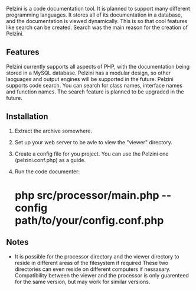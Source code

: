 Pelzini is a code documentation tool. It is planned to support many different programming languages.
It stores all of its documentation in a database, and the documentation is viewed dynamically. This is
so that cool features like search can be created. Search was the main reason for the creation of Pelzini.


Features
--------

Pelzini currently supports all aspects of PHP, with the documentation being stored in a MySQL database.
Pelzini has a modular design, so other laoguages and output engines will be supported in the future.
Pelzini supports code search. You can search for class names, interface names and function names. The search
feature is planned to be upgraded in the future.



Installation
------------

1. Extract the archive somewhere.

2. Set up your web server to be avle to view the "viewer" directory.

3. Create a config file for you project. You can use the Pelzini one (pelzini.conf.php) as a guide.

4. Run the code documenter:
   # php src/processor/main.php --config path/to/your/config.conf.php


Notes
-----

 * It is possible for the processor directory and the viewer directory to reside in different areas of the filesystem if required
   These two directories can even reside on different computers if nessasary. Compatibility between the viewer and the processor
   is only guarenteed for the same version, but may work for similar versions.
